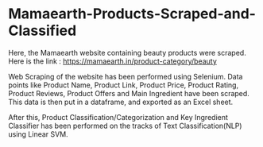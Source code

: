 # Mamaearth-Products-Scraped-and-Classified

Here, the Mamaearth website containing beauty products were scraped. Here is the link : https://mamaearth.in/product-category/beauty

Web Scraping of the website has been performed using Selenium. Data points like Product Name, Product Link, Product Price, Product Rating, Product Reviews, Product Offers and Main Ingredient have been scraped. This data is then put in a dataframe, and exported as an Excel sheet.

After this, Product Classification/Categorization and Key Ingredient Classifier has been performed on the tracks of Text Classification(NLP) using Linear SVM.
